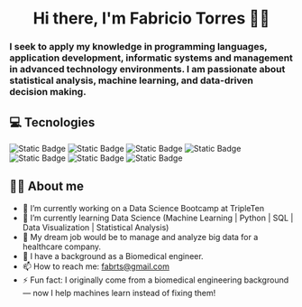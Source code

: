 <h1 align="center"> Hi there, I'm Fabricio Torres 👋🏀 </h1>

### I seek to apply my knowledge in programming languages, application development, informatic systems and management in advanced technology environments. I am passionate about statistical analysis, machine learning, and data-driven decision making.
<!-- **FabrTs/FabrTs** is a ✨ _special_ ✨ repository because its `README.md` (this file) appears on your GitHub profile.

Here are some ideas to get you started: -->
## 💻 Tecnologies
![Static Badge](https://img.shields.io/badge/Python(numpy%2C%20pandas%2C%20Scikit--learn)-2249cb?style=for-the-badge)
![Static Badge](https://img.shields.io/badge/machine%20learning-orange?style=for-the-badge)
![Static Badge](https://img.shields.io/badge/data%20science-f7db2f?style=for-the-badge)
![Static Badge](https://img.shields.io/badge/SQL-26761f?style=for-the-badge)
![Static Badge](https://img.shields.io/badge/javascript-912cc6?style=for-the-badge)
![Static Badge](https://img.shields.io/badge/java-db1c24?style=for-the-badge)
![Static Badge](https://img.shields.io/badge/POO-2249cb?style=for-the-badge)



## 👨‍💻 About me

- 🔭 I’m currently working on a Data Science Bootcamp at TripleTen
- 🌱 I’m currently learning Data Science (Machine Learning | Python | SQL | Data Visualization | Statistical Analysis)
- 🤔 My dream job would be to manage and analyze big data for a healthcare company.
- 💬 I have a background as a Biomedical engineer.
- 📫 How to reach me: fabrts@gmail.com
- ⚡ Fun fact: I originally come from a biomedical engineering background — now I help machines learn instead of fixing them!
<!-- - 👯 I’m looking to collaborate on: Open-source data science projects, machine learning challenges, or any backend development projects where I can contribute with Python or Java. -->
